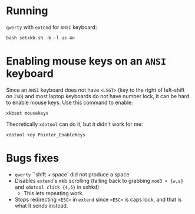 # Running

`qwerty` with `extend` for `ANSI` keyboard:

```bash setxkb.sh -k -l us 4n```

# Enabling mouse keys on an `ANSI` keyboard

Since an `ANSI` keyboard does not have `<LSGT>` (key to the right of left-shift on `ISO`) and most laptop keyboards do not have number lock, it can be hard to enable mouse keys. Use this command to enable:

```xkbset mousekeys```

Theoretically `xdotool` can do it, but it didn't work for me:

```xdotool key Pointer_EnableKeys```

# Bugs fixes

* `qwerty` ``shift + space` did not produce a space
* Disables `extend`'s xkb scrolling (falling back to grabbing `mod3 + {w,s}` and `xdotool click {4,5}` in sxhkd)
    * This lets repeating work.
* Stops redirecting `<ESC>` in `extend` since `<ESC>` is caps lock, and that is what it sends instead.
